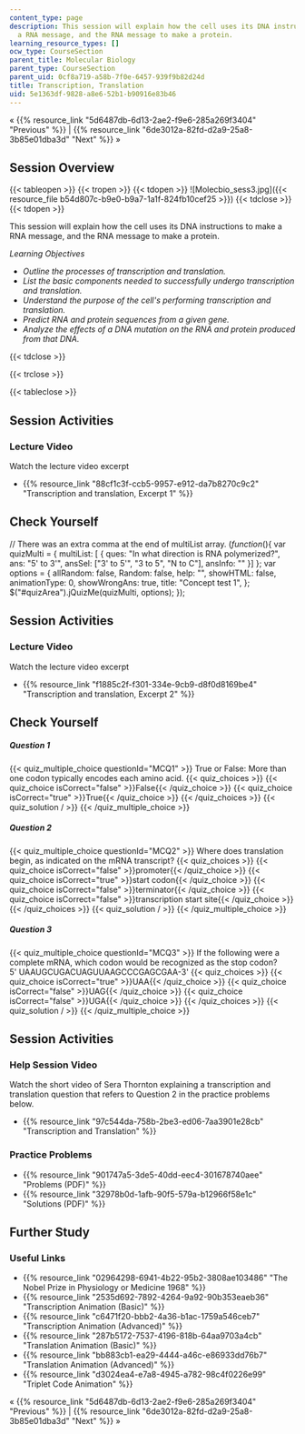 ```yaml
---
content_type: page
description: This session will explain how the cell uses its DNA instructions to make
  a RNA message, and the RNA message to make a protein.
learning_resource_types: []
ocw_type: CourseSection
parent_title: Molecular Biology
parent_type: CourseSection
parent_uid: 0cf8a719-a58b-7f0e-6457-939f9b82d24d
title: Transcription, Translation
uid: 5e1363df-9828-a8e6-52b1-b90916e83b46
---
```


« {{% resource_link "5d6487db-6d13-2ae2-f9e6-285a269f3404" "Previous" %}} | {{% resource_link "6de3012a-82fd-d2a9-25a8-3b85e01dba3d" "Next" %}} »

Session Overview
----------------

{{< tableopen >}}
{{< tropen >}}
{{< tdopen >}}
![Molecbio_sess3.jpg]({{< resource_file b54d807c-b9e0-b9a7-1a1f-824fb10cef25 >}})
{{< tdclose >}}
{{< tdopen >}}


This session will explain how the cell uses its DNA instructions to make a RNA message, and the RNA message to make a protein.

_Learning Objectives_

*   _Outline the processes of transcription and translation._
*   _List the basic components needed to successfully undergo transcription and translation._
*   _Understand the purpose of the cell's performing transcription and translation._
*   _Predict RNA and protein sequences from a given gene._
*   _Analyze the effects of a DNA mutation on the RNA and protein produced from that DNA._


{{< tdclose >}}

{{< trclose >}}

{{< tableclose >}}

Session Activities
------------------

### Lecture Video

Watch the lecture video excerpt

*   {{% resource_link "88cf1c3f-ccb5-9957-e912-da7b8270c9c2" "Transcription and translation, Excerpt 1" %}}

Check Yourself
--------------

// There was an extra comma at the end of multiList array. $( function($){ var quizMulti = { multiList: \[ { ques: "In what direction is RNA polymerized?", ans: "5' to 3'", ansSel: \["3' to 5'", "3 to 5", "N to C"\], ansInfo: "" }\] }; var options = { allRandom: false, Random: false, help: "", showHTML: false, animationType: 0, showWrongAns: true, title: "Concept test 1", }; $("#quizArea").jQuizMe(quizMulti, options); });

Session Activities
------------------

### Lecture Video

Watch the lecture video excerpt

*   {{% resource_link "f1885c2f-f301-334e-9cb9-d8f0d8169be4" "Transcription and translation, Excerpt 2" %}}

Check Yourself
--------------

##### Question 1
 {{< quiz_multiple_choice questionId="MCQ1" >}} True or False: More than one codon typically encodes each amino acid. {{< quiz_choices >}} {{< quiz_choice isCorrect="false" >}}False{{< /quiz_choice >}} {{< quiz_choice isCorrect="true" >}}True{{< /quiz_choice >}} {{< /quiz_choices >}} {{< quiz_solution / >}} {{< /quiz_multiple_choice >}}
##### Question 2
 {{< quiz_multiple_choice questionId="MCQ2" >}} Where does translation begin, as indicated on the mRNA transcript? {{< quiz_choices >}} {{< quiz_choice isCorrect="false" >}}promoter{{< /quiz_choice >}} {{< quiz_choice isCorrect="true" >}}start codon{{< /quiz_choice >}} {{< quiz_choice isCorrect="false" >}}terminator{{< /quiz_choice >}} {{< quiz_choice isCorrect="false" >}}transcription start site{{< /quiz_choice >}} {{< /quiz_choices >}} {{< quiz_solution / >}} {{< /quiz_multiple_choice >}}
##### Question 3
 {{< quiz_multiple_choice questionId="MCQ3" >}} If the following were a complete mRNA, which codon would be recognized as the stop codon? <br />5' UAAUGCUGACUAGUUAAGCCCGAGCGAA-3' {{< quiz_choices >}} {{< quiz_choice isCorrect="true" >}}UAA{{< /quiz_choice >}} {{< quiz_choice isCorrect="false" >}}UAG{{< /quiz_choice >}} {{< quiz_choice isCorrect="false" >}}UGA{{< /quiz_choice >}} {{< /quiz_choices >}} {{< quiz_solution / >}} {{< /quiz_multiple_choice >}}

Session Activities
------------------

### Help Session Video

Watch the short video of Sera Thornton explaining a transcription and translation question that refers to Question 2 in the practice problems below.

*   {{% resource_link "97c544da-758b-2be3-ed06-7aa3901e28cb" "Transcription and Translation" %}}

### Practice Problems

*   {{% resource_link "901747a5-3de5-40dd-eec4-301678740aee" "Problems (PDF)" %}}
*   {{% resource_link "32978b0d-1afb-90f5-579a-b12966f58e1c" "Solutions (PDF)" %}}

Further Study
-------------

### Useful Links

*   {{% resource_link "02964298-6941-4b22-95b2-3808ae103486" "The Nobel Prize in Physiology or Medicine 1968" %}}
*   {{% resource_link "2535d692-7892-4264-9a92-90b353eaeb36" "Transcription Animation (Basic)" %}}
*   {{% resource_link "c6471f20-bbb2-4a36-b1ac-1759a546ceb7" "Transcription Animation (Advanced)" %}}
*   {{% resource_link "287b5172-7537-4196-818b-64aa9703a4cb" "Translation Animation (Basic)" %}}
*   {{% resource_link "bb883cb1-ea29-4444-a46c-e86933dd76b7" "Translation Animation (Advanced)" %}}
*   {{% resource_link "d3024ea4-e7a8-4945-a782-98c4f0226e99" "Triplet Code Animation" %}}

« {{% resource_link "5d6487db-6d13-2ae2-f9e6-285a269f3404" "Previous" %}} | {{% resource_link "6de3012a-82fd-d2a9-25a8-3b85e01dba3d" "Next" %}} »
